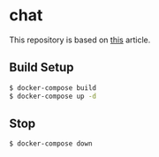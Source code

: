 # chat

This repository is based on [this](https://qiita.com/at-946/items/590e618b041182b151ed) article.

## Build Setup

```bash
$ docker-compose build
$ docker-compose up -d
```

## Stop

```bash
$ docker-compose down
```
